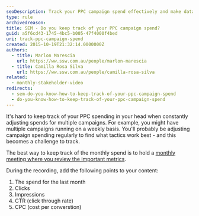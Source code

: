 ```yaml
---
seoDescription: Track your PPC campaign spend effectively and make data-driven decisions with regular reporting on monthly spend, clicks, impressions, CTR, and CPC.
type: rule
archivedreason:
title: SEM - Do you keep track of your PPC campaign spend?
guid: a5f6cd43-1745-4bc5-b005-47f4000f4bed
uri: track-ppc-campaign-spend
created: 2015-10-19T21:32:14.0000000Z
authors:
  - title: Marlon Marescia
    url: https://ww.ssw.com.au/people/marlon-marescia
  - title: Camilla Rosa Silva
    url: https://ww.ssw.com.au/people/camilla-rosa-silva
related:
  - monthly-stakeholder-video
redirects:
  - sem-do-you-know-how-to-keep-track-of-your-ppc-campaign-spend
  - do-you-know-how-to-keep-track-of-your-ppc-campaign-spend
---
```


It's hard to keep track of your PPC spending in your head when constantly adjusting spends for multiple campaigns. For example, you might have multiple campaigns running on a weekly basis. You'll probably be adjusting campaign spending regularly to find what tactics work best - and this becomes a challenge to track.

<!--endintro-->

The best way to keep track of the monthly spend is to hold a [monthly meeting where you review the important metrics](/monthly-stakeholder-video).

During the recording, add the following points to your content:

1. The spend for the last month
1. Clicks
1. Impressions
1. CTR (click through rate)
1. CPC (cost per converstion)
